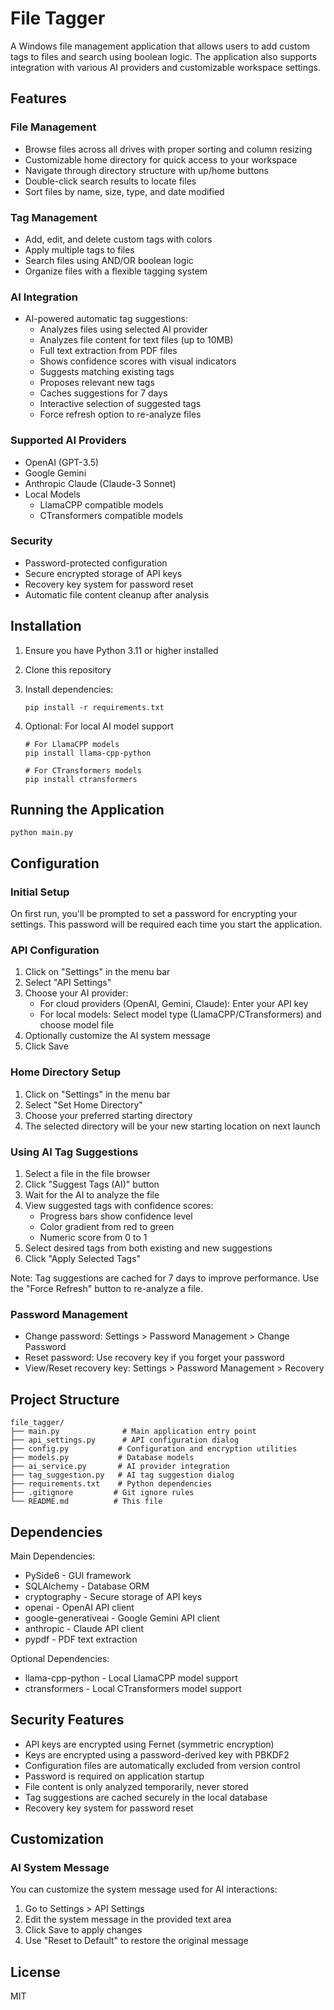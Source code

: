# File Tagger

A Windows file management application that allows users to add custom tags to files and search using boolean logic. The application also supports integration with various AI providers and customizable workspace settings.

## Features

### File Management
- Browse files across all drives with proper sorting and column resizing
- Customizable home directory for quick access to your workspace
- Navigate through directory structure with up/home buttons
- Double-click search results to locate files
- Sort files by name, size, type, and date modified

### Tag Management
- Add, edit, and delete custom tags with colors
- Apply multiple tags to files
- Search files using AND/OR boolean logic
- Organize files with a flexible tagging system

### AI Integration
- AI-powered automatic tag suggestions:
  - Analyzes files using selected AI provider
  - Analyzes file content for text files (up to 10MB)
  - Full text extraction from PDF files
  - Shows confidence scores with visual indicators
  - Suggests matching existing tags
  - Proposes relevant new tags
  - Caches suggestions for 7 days
  - Interactive selection of suggested tags
  - Force refresh option to re-analyze files

### Supported AI Providers
- OpenAI (GPT-3.5)
- Google Gemini
- Anthropic Claude (Claude-3 Sonnet)
- Local Models
  - LlamaCPP compatible models
  - CTransformers compatible models

### Security
- Password-protected configuration
- Secure encrypted storage of API keys
- Recovery key system for password reset
- Automatic file content cleanup after analysis

## Installation

1. Ensure you have Python 3.11 or higher installed
2. Clone this repository
3. Install dependencies:
   ```
   pip install -r requirements.txt
   ```

4. Optional: For local AI model support
   ```
   # For LlamaCPP models
   pip install llama-cpp-python
   
   # For CTransformers models
   pip install ctransformers
   ```

## Running the Application

```
python main.py
```

## Configuration

### Initial Setup
On first run, you'll be prompted to set a password for encrypting your settings. This password will be required each time you start the application.

### API Configuration
1. Click on "Settings" in the menu bar
2. Select "API Settings"
3. Choose your AI provider:
   - For cloud providers (OpenAI, Gemini, Claude): Enter your API key
   - For local models: Select model type (LlamaCPP/CTransformers) and choose model file
4. Optionally customize the AI system message
5. Click Save

### Home Directory Setup
1. Click on "Settings" in the menu bar
2. Select "Set Home Directory"
3. Choose your preferred starting directory
4. The selected directory will be your new starting location on next launch

### Using AI Tag Suggestions
1. Select a file in the file browser
2. Click "Suggest Tags (AI)" button
3. Wait for the AI to analyze the file
4. View suggested tags with confidence scores:
   - Progress bars show confidence level
   - Color gradient from red to green
   - Numeric score from 0 to 1
5. Select desired tags from both existing and new suggestions
6. Click "Apply Selected Tags"

Note: Tag suggestions are cached for 7 days to improve performance. Use the "Force Refresh" button to re-analyze a file.

### Password Management
- Change password: Settings > Password Management > Change Password
- Reset password: Use recovery key if you forget your password
- View/Reset recovery key: Settings > Password Management > Recovery

## Project Structure

```
file_tagger/
├── main.py              # Main application entry point
├── api_settings.py      # API configuration dialog
├── config.py           # Configuration and encryption utilities
├── models.py           # Database models
├── ai_service.py       # AI provider integration
├── tag_suggestion.py   # AI tag suggestion dialog
├── requirements.txt    # Python dependencies
├── .gitignore         # Git ignore rules
└── README.md          # This file
```

## Dependencies

Main Dependencies:
- PySide6 - GUI framework
- SQLAlchemy - Database ORM
- cryptography - Secure storage of API keys
- openai - OpenAI API client
- google-generativeai - Google Gemini API client
- anthropic - Claude API client
- pypdf - PDF text extraction

Optional Dependencies:
- llama-cpp-python - Local LlamaCPP model support
- ctransformers - Local CTransformers model support

## Security Features

- API keys are encrypted using Fernet (symmetric encryption)
- Keys are encrypted using a password-derived key with PBKDF2
- Configuration files are automatically excluded from version control
- Password is required on application startup
- File content is only analyzed temporarily, never stored
- Tag suggestions are cached securely in the local database
- Recovery key system for password reset

## Customization

### AI System Message
You can customize the system message used for AI interactions:
1. Go to Settings > API Settings
2. Edit the system message in the provided text area
3. Click Save to apply changes
4. Use "Reset to Default" to restore the original message

## License

MIT
